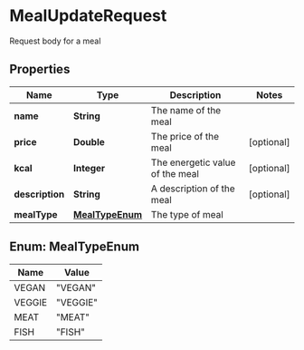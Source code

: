 

# MealUpdateRequest

Request body for a meal
## Properties

Name | Type | Description | Notes
------------ | ------------- | ------------- | -------------
**name** | **String** | The name of the meal | 
**price** | **Double** | The price of the meal |  [optional]
**kcal** | **Integer** | The energetic value of the meal |  [optional]
**description** | **String** | A description of the meal |  [optional]
**mealType** | [**MealTypeEnum**](#MealTypeEnum) | The type of meal | 



## Enum: MealTypeEnum

Name | Value
---- | -----
VEGAN | &quot;VEGAN&quot;
VEGGIE | &quot;VEGGIE&quot;
MEAT | &quot;MEAT&quot;
FISH | &quot;FISH&quot;



